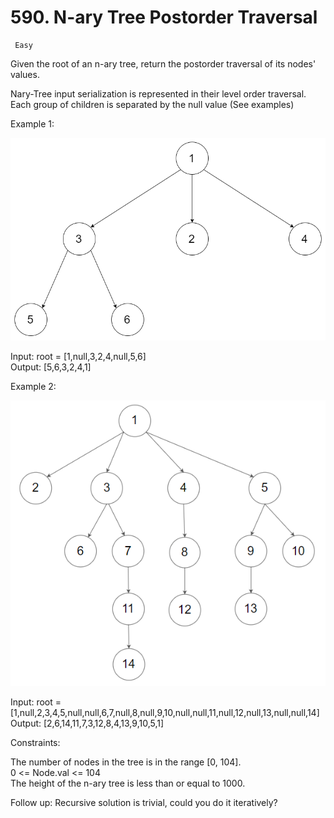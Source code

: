 # 590. N-ary Tree Postorder Traversal

     Easy

Given the root of an n-ary tree, return the postorder traversal of its nodes' values.

Nary-Tree input serialization is represented in their level order traversal. Each group of children is separated by the null value (See examples)

Example 1:

![narytreeexample.png](materials%2Fpictures%2Fnarytreeexample.png)

Input: root = [1,null,3,2,4,null,5,6]  
Output: [5,6,3,2,4,1]  

Example 2:

![sample_4_964.png](materials%2Fpictures%2Fsample_4_964.png)

Input: root = [1,null,2,3,4,5,null,null,6,7,null,8,null,9,10,null,null,11,null,12,null,13,null,null,14]  
Output: [2,6,14,11,7,3,12,8,4,13,9,10,5,1]  


Constraints:

The number of nodes in the tree is in the range [0, 104].  
0 <= Node.val <= 104  
The height of the n-ary tree is less than or equal to 1000.

Follow up: Recursive solution is trivial, could you do it iteratively?